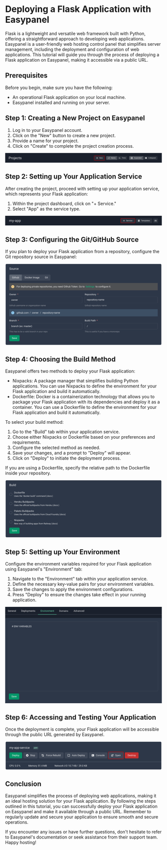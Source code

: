 # Deploying a Flask Application with Easypanel

Flask is a lightweight and versatile web framework built with Python, offering a straightforward approach to developing web applications. Easypanel is a user-friendly web hosting control panel that simplifies server management, including the deployment and configuration of web applications. This tutorial will guide you through the process of deploying a Flask application on Easypanel, making it accessible via a public URL.

## Prerequisites

Before you begin, make sure you have the following:

- An operational Flask application on your local machine.
- Easypanel installed and running on your server.

## Step 1: Creating a New Project on Easypanel

1. Log in to your Easypanel account.
2. Click on the "New" button to create a new project.
3. Provide a name for your project.
4. Click on "Create" to complete the project creation process.

![New Project](./assets/new-project.png)

## Step 2: Setting up Your Application Service

After creating the project, proceed with setting up your application service, which represents your Flask application:

1. Within the project dashboard, click on "+ Service."
2. Select "App" as the service type.

![New App](./assets/new-app.png)

## Step 3: Configuring the Git/GitHub Source

If you plan to deploy your Flask application from a repository, configure the Git repository source in Easypanel:

![Set Git Source](./assets/source-panel.png)

## Step 4: Choosing the Build Method

Easypanel offers two methods to deploy your Flask application:

- Nixpacks: A package manager that simplifies building Python applications. You can use Nixpacks to define the environment for your Flask application and build it automatically.
- Dockerfile: Docker is a containerization technology that allows you to package your Flask application with its dependencies and deploy it as a container. You can use a Dockerfile to define the environment for your Flask application and build it automatically.

To select your build method:

1. Go to the "Build" tab within your application service.
2. Choose either Nixpacks or Dockerfile based on your preferences and requirements.
3. Configure the selected method as needed.
4. Save your changes, and a prompt to "Deploy" will appear.
5. Click on "Deploy" to initiate the deployment process.

If you are using a Dockerfile, specify the relative path to the Dockerfile inside your repository.

![Build Method](./assets/build.png)

## Step 5: Setting up Your Environment

Configure the environment variables required for your Flask application using Easypanel's "Environment" tab:

1. Navigate to the "Environment" tab within your application service.
2. Define the necessary key-value pairs for your environment variables.
3. Save the changes to apply the environment configurations.
4. Press "Deploy" to ensure the changes take effect in your running application.

![Environment Setup](./assets/environment.png)

## Step 6: Accessing and Testing Your Application

Once the deployment is complete, your Flask application will be accessible through the public URL generated by Easypanel.

![Accessing Application](./assets/open.png)

## Conclusion

Easypanel simplifies the process of deploying web applications, making it an ideal hosting solution for your Flask application. By following the steps outlined in this tutorial, you can successfully deploy your Flask application on Easypanel and make it available through a public URL. Remember to regularly update and secure your application to ensure smooth and secure operations.

If you encounter any issues or have further questions, don't hesitate to refer to Easypanel's documentation or seek assistance from their support team. Happy hosting!
